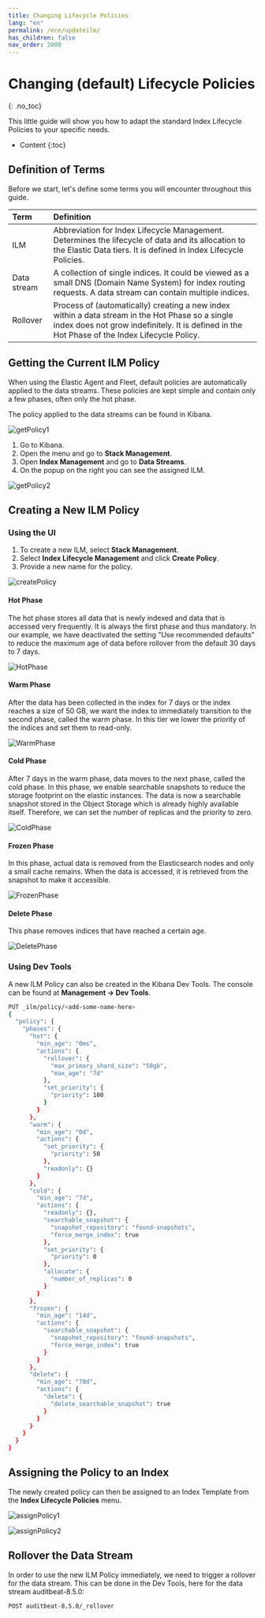 ```yaml
---
title: Changing Lifecycle Policies
lang: "en"
permalink: /ece/updateilm/
has_children: false
nav_order: 2000
---
```

# Changing (default) Lifecycle Policies
{: .no_toc}

This little guide will show you how to adapt the standard Index Lifecycle Policies to your specific needs.

- Content
{:toc}

## Definition of Terms

Before we start, let's define some terms you will encounter throughout this guide.

|Term             |Definition           |
|:-------------------------|:--------------------|
| ILM           | Abbreviation for Index Lifecycle Management. Determines the lifecycle of data and its allocation to the Elastic Data tiers. It is defined in Index Lifecycle Policies. |
| Data stream  | A collection of single indices. It could be viewed as a small DNS (Domain Name System) for index routing requests. A data stream can contain multiple indices.     |
| Rollover     | Process of (automatically) creating a new index within a data stream in the Hot Phase so a single index does not grow indefinitely. It is defined in the Hot Phase of the Index Lifecycle Policy. |

## Getting the Current ILM Policy

When using the Elastic Agent and Fleet, default policies are automatically applied to the data streams. These policies are kept simple and contain only a few phases, often only the hot phase.

The policy applied to the data streams can be found in Kibana.

![getPolicy1](images/updILM_currPol.png)

1. Go to Kibana.
1. Open the menu and go to **Stack Management**.
1. Open **Index Management** and go to **Data Streams**.
1. On the popup on the right you can see the assigned ILM.

![getPolicy2](images/updILM_currPol2.png)

## Creating a New ILM Policy

### Using the UI

1. To create a new ILM, select **Stack Management**.
1. Select **Index Lifecycle Management** and click **Create Policy**.
1. Provide a new name for the policy.

![createPolicy](images/updILM_creaPol1.png)

#### Hot Phase

The hot phase stores all data that is newly indexed and data that is accessed very frequently. It is always the first phase and thus mandatory. In our example, we have deactivated the setting "Use recommended defaults" to reduce the maximum age of data before rollover from the default 30 days to 7 days.

![HotPhase](images/updILM_hotphase.png)

#### Warm Phase

After the data has been collected in the index for 7 days or the index reaches a size of 50 GB, we want the index to immediately transition to the second phase, called the warm phase. In this tier we lower the priority of the indices and set them to read-only.

![WarmPhase](images/updILM_warmphase.png)

#### Cold Phase

After 7 days in the warm phase, data moves to the next phase, called the cold phase. In this phase, we enable searchable snapshots to reduce the storage footprint on the elastic instances. The data is now a searchable snapshot stored in the Object Storage which is already highly available itself. Therefore, we can set the number of replicas and the priority to zero.

![ColdPhase](images/updILM_coldphase.png)

#### Frozen Phase

In this phase, actual data is removed from the Elasticsearch nodes and only a small cache remains. When the data is accessed, it is retrieved from the snapshot to make it accessible.

![FrozenPhase](images/updILM_frozenphase.png)

#### Delete Phase

This phase removes indices that have reached a certain age.

![DeletePhase](images/updILM_deletephase.png)

### Using Dev Tools

A new ILM Policy can also be created in the Kibana Dev Tools. The console can be found at **Management → Dev Tools**.

```bash
PUT _ilm/policy/<add-some-name-here>
{
  "policy": {
    "phases": {
      "hot": {
        "min_age": "0ms",
        "actions": {
          "rollover": {
            "max_primary_shard_size": "50gb",
            "max_age": "7d"
          },
          "set_priority": {
            "priority": 100
          }
        }
      },
      "warm": {
        "min_age": "0d",
        "actions": {
          "set_priority": {
            "priority": 50
          },
          "readonly": {}
        }
      },
      "cold": {
        "min_age": "7d",
        "actions": {
          "readonly": {},
          "searchable_snapshot": {
            "snapshot_repository": "found-snapshots",
            "force_merge_index": true
          },
          "set_priority": {
            "priority": 0
          },
          "allocate": {
            "number_of_replicas": 0
          }
        }
      },
      "frozen": {
        "min_age": "14d",
        "actions": {
          "searchable_snapshot": {
            "snapshot_repository": "found-snapshots",
            "force_merge_index": true
          }
        }
      },
      "delete": {
        "min_age": "70d",
        "actions": {
          "delete": {
            "delete_searchable_snapshot": true
          }
        }
      }
    }
  }
}
```

## Assigning the Policy to an Index

The newly created policy can then be assigned to an Index Template from the **Index Lifecycle Policies** menu.

![assignPolicy1](images/updILM_assignpol1.png)

![assignPolicy2](images/updILM_assignpol2.png)

## Rollover the Data Stream

In order to use the new ILM Policy immediately, we need to trigger a rollover for the data stream. This can be done in the Dev Tools, here for the data stream auditbeat-8.5.0:

```bash
POST auditbeat-8.5.0/_rollover
```
